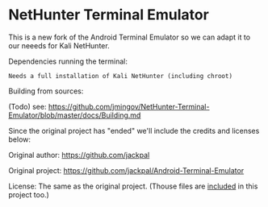 # NetHunter Terminal Emulator

This is a new fork of the Android Terminal Emulator so we can adapt it to our neeeds for Kali NetHunter.

Dependencies running the terminal:

    Needs a full installation of Kali NetHunter (including chroot) 



Building from sources:

(Todo) see: https://github.com/jmingov/NetHunter-Terminal-Emulator/blob/master/docs/Building.md


Since the original project has "ended" we'll include the credits and licenses below:


Original author: https://github.com/jackpal

Original project: https://github.com/jackpal/Android-Terminal-Emulator

License: The same as the original project. (Thouse files are [included](https://github.com/jmingov/NetHunter-Terminal-Emulator/blob/master/NOTICE) in this project too.)
